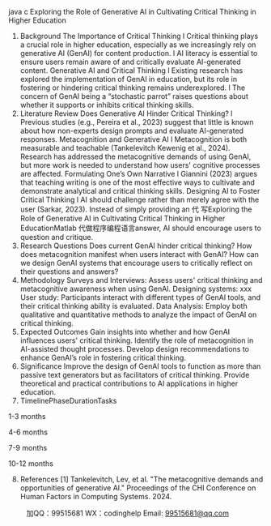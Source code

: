 java c
Exploring the Role of Generative AI in Cultivating Critical Thinking in Higher Education
1. Background
The Importance of Critical Thinking
l   Critical thinking plays a crucial role in higher education, especially as we increasingly rely on generative AI (GenAI) for content production.
l   AI literacy is essential to ensure users remain aware of and critically evaluate AI-generated content.
Generative AI and Critical Thinking
l   Existing research has explored the implementation of GenAI in education, but its role in fostering or hindering critical thinking remains underexplored.
l   The concern of GenAI being a “stochastic parrot” raises questions about whether it supports or inhibits critical thinking skills.
2. Literature Review
Does Generative AI Hinder Critical Thinking?
l   Previous studies (e.g., Pereira et al., 2023) suggest that little is known about how non-experts design prompts and evaluate AI-generated responses.
Metacognition and Generative AI
l   Metacognition is both measurable and teachable (Tankelevitch  Kewenig et al., 2024).   Research has addressed the metacognitive demands of using GenAI, but more work is needed to understand how users' cognitive processes are affected.
Formulating One’s Own Narrative
l   Giannini (2023) argues that teaching writing is one of the most effective ways to cultivate and demonstrate analytical and critical thinking skills.
Designing AI to Foster Critical Thinking
l   AI should challenge rather than merely agree with the user (Sarkar, 2023).   Instead of simply providing an 代 写Exploring the Role of Generative AI in Cultivating Critical Thinking in Higher EducationMatlab
代做程序编程语言answer, AI should encourage users to question and critique.
3. Research Questions
Does current GenAI hinder critical thinking?
How does metacognition manifest when users interact with GenAI?
How can we design GenAI systems that encourage users to critically reflect on their questions and answers?
4. Methodology
Surveys and Interviews: Assess users' critical thinking and metacognitive awareness when using GenAI.
Designing systems:   xxx
User study: Participants interact with different types of GenAI tools, and their critical thinking ability is evaluated.
Data Analysis: Employ both qualitative and quantitative methods to analyze the impact of GenAI on critical thinking.
5. Expected Outcomes
Gain insights into whether and how GenAI influences users' critical thinking.
Identify the role of metacognition in AI-assisted thought processes.
Develop design recommendations to enhance GenAI’s role in fostering critical thinking.
6. Significance
Improve the design of GenAI tools to function as more than passive text generators but as facilitators of critical thinking.
Provide theoretical and practical contributions to AI applications in higher education.
7. TimelinePhaseDurationTasks
   
1-3 months
   
   
4-6 months
   
   
7-9 months
   
   
10-12 months
   
8. References
[1] Tankelevitch, Lev, et al. "The metacognitive demands and opportunities of generative AI." Proceedings of the CHI Conference on Human Factors in Computing Systems. 2024.
   

         
加QQ：99515681  WX：codinghelp  Email: 99515681@qq.com
